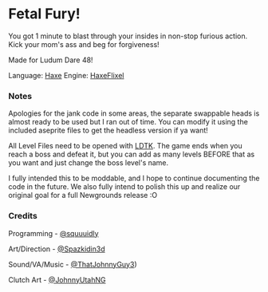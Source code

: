 # Fetal Fury!

You got 1 minute to blast through your insides in non-stop furious action. Kick your mom's ass and beg for forgiveness!

Made for Ludum Dare 48!

Language: [Haxe](https://haxe.org/)
Engine: [HaxeFlixel](https://haxeflixel.com/)

### Notes

Apologies for the jank code in some areas, the separate swappable heads is almost ready to be used but I ran out of time. You can modify it using the included aseprite files to get the headless version if ya want!

All Level Files need to be opened with [LDTK](https://ldtk.io/). The game ends when you reach a boss and defeat it, but you can add as many levels BEFORE that as you want and just change the boss level's name.

I fully intended this to be moddable, and I hope to continue documenting the code in the future. We also fully intend to polish this up and realize our original goal for a full Newgrounds release :O

### Credits

Programming - [@squuuidly](https://twitter.com/squuuidly)

Art/Direction - [@Spazkidin3d](https://twitter.com/Spazkidin3d)

Sound/VA/Music - [@ThatJohnnyGuy3](https://twitter.com/ThatJohnnyGuy3))

Clutch Art - [@JohnnyUtahNG](https://twitter.com/ThatJohnnyGuy3)
